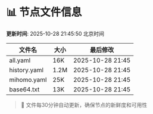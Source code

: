 # 📊 节点文件信息

**更新时间**: 2025-10-28 21:45:50 北京时间

| 文件名 | 大小 | 最后修改 |
|--------|------|----------|
| all.yaml | 16K | 2025-10-28 21:45 |
| history.yaml | 1.2M | 2025-10-28 21:45 |
| mihomo.yaml | 25K | 2025-10-28 21:45 |
| base64.txt | 13K | 2025-10-28 21:45 |

> 🔄 文件每30分钟自动更新，确保节点的新鲜度和可用性

